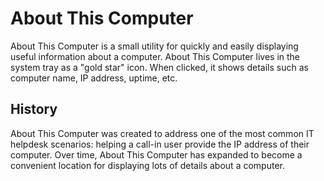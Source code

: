 # About This Computer
About This Computer is a small utility for quickly and easily displaying useful information about a computer.
About This Computer lives in the system tray as a "gold star" icon. When clicked, it shows details such as computer name, IP address, uptime, etc.

## History
About This Computer was created to address one of the most common IT helpdesk scenarios: helping a call-in user provide the IP address of their computer. Over time, About This Computer has expanded to become a convenient location for displaying lots of details about a computer.
